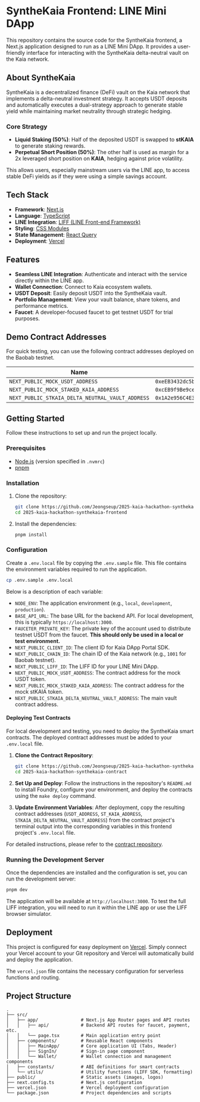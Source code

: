 # SyntheKaia Frontend: LINE Mini DApp

This repository contains the source code for the SyntheKaia frontend, a Next.js application designed to run as a LINE Mini DApp. It provides a user-friendly interface for interacting with the SyntheKaia delta-neutral vault on the Kaia network.

## About SyntheKaia

SyntheKaia is a decentralized finance (DeFi) vault on the Kaia network that implements a delta-neutral investment strategy. It accepts USDT deposits and automatically executes a dual-strategy approach to generate stable yield while maintaining market neutrality through strategic hedging.

### Core Strategy
- **Liquid Staking (50%)**: Half of the deposited USDT is swapped to **stKAIA** to generate staking rewards.
- **Perpetual Short Position (50%)**: The other half is used as margin for a 2x leveraged short position on **KAIA**, hedging against price volatility.

This allows users, especially mainstream users via the LINE app, to access stable DeFi yields as if they were using a simple savings account.

## Tech Stack

- **Framework**: [Next.js](https://nextjs.org/)
- **Language**: [TypeScript](https://www.typescriptlang.org/)
- **LINE Integration**: [LIFF (LINE Front-end Framework)](https://developers.line.biz/en/docs/liff/)
- **Styling**: [CSS Modules](https://github.com/css-modules/css-modules)
- **State Management**: [React Query](https://tanstack.com/query/latest)
- **Deployment**: [Vercel](https://vercel.com/)

## Features

- **Seamless LINE Integration**: Authenticate and interact with the service directly within the LINE app.
- **Wallet Connection**: Connect to Kaia ecosystem wallets.
- **USDT Deposit**: Easily deposit USDT into the SyntheKaia vault.
- **Portfolio Management**: View your vault balance, share tokens, and performance metrics.
- **Faucet**: A developer-focused faucet to get testnet USDT for trial purposes.

## Demo Contract Addresses

For quick testing, you can use the following contract addresses deployed on the Baobab testnet.

| Name                                              | Address                                    |
| ------------------------------------------------- | ------------------------------------------ |
| `NEXT_PUBLIC_MOCK_USDT_ADDRESS`                   | `0xeEB3432dc5bB3b6a774b97a125A498Cb528A640b` |
| `NEXT_PUBLIC_MOCK_STAKED_KAIA_ADDRESS`            | `0xcEB9f9Be9ceE2704b4999fA512031125bC15F7ff` |
| `NEXT_PUBLIC_STKAIA_DELTA_NEUTRAL_VAULT_ADDRESS`  | `0x1A2e956C4E342708688b878f07b469680487a3Ba` |

## Getting Started

Follow these instructions to set up and run the project locally.

### Prerequisites

- [Node.js](https://nodejs.org/en) (version specified in `.nvmrc`)
- [pnpm](https://pnpm.io/installation)

### Installation

1.  Clone the repository:
    ```bash
    git clone https://github.com/Jeongseup/2025-kaia-hackathon-synthekaia-frontend.git
    cd 2025-kaia-hackathon-synthekaia-frontend
    ```

2.  Install the dependencies:
    ```bash
    pnpm install
    ```

### Configuration

Create a `.env.local` file by copying the `.env.sample` file. This file contains the environment variables required to run the application.

```bash
cp .env.sample .env.local
```

Below is a description of each variable:

-   `NODE_ENV`: The application environment (e.g., `local`, `development`, `production`).
-   `BASE_API_URL`: The base URL for the backend API. For local development, this is typically `https://localhost:3000`.
-   `FAUCETER_PRIVATE_KEY`: The private key of the account used to distribute testnet USDT from the faucet. **This should only be used in a local or test environment.**
-   `NEXT_PUBLIC_CLIENT_ID`: The client ID for Kaia DApp Portal SDK.
-   `NEXT_PUBLIC_CHAIN_ID`: The chain ID of the Kaia network (e.g., `1001` for Baobab testnet).
-   `NEXT_PUBLIC_LIFF_ID`: The LIFF ID for your LINE Mini DApp.
-   `NEXT_PUBLIC_MOCK_USDT_ADDRESS`: The contract address for the mock USDT token.
-   `NEXT_PUBLIC_MOCK_STAKED_KAIA_ADDRESS`: The contract address for the mock stKAIA token.
-   `NEXT_PUBLIC_STKAIA_DELTA_NEUTRAL_VAULT_ADDRESS`: The main vault contract address.

#### Deploying Test Contracts

For local development and testing, you need to deploy the SyntheKaia smart contracts. The deployed contract addresses must be added to your `.env.local` file.

1.  **Clone the Contract Repository**:
    ```bash
    git clone https://github.com/Jeongseup/2025-kaia-hackathon-synthekaia-contract.git
    cd 2025-kaia-hackathon-synthekaia-contract
    ```

2.  **Set Up and Deploy**:
    Follow the instructions in the repository's `README.md` to install Foundry, configure your environment, and deploy the contracts using the `make deploy` command.

3.  **Update Environment Variables**:
    After deployment, copy the resulting contract addresses (`USDT_ADDRESS`, `ST_KAIA_ADDRESS`, `STKAIA_DELTA_NEUTRAL_VAULT_ADDRESS`) from the contract project's terminal output into the corresponding variables in this frontend project's `.env.local` file.

For detailed instructions, please refer to the [contract repository](https://github.com/Jeongseup/2025-kaia-hackathon-synthekaia-contract).

### Running the Development Server

Once the dependencies are installed and the configuration is set, you can run the development server:

```bash
pnpm dev
```

The application will be available at `http://localhost:3000`. To test the full LIFF integration, you will need to run it within the LINE app or use the LIFF browser simulator.

## Deployment

This project is configured for easy deployment on [Vercel](https://vercel.com/). Simply connect your Vercel account to your Git repository and Vercel will automatically build and deploy the application.

The `vercel.json` file contains the necessary configuration for serverless functions and routing.

## Project Structure

```
.
├── src/
│   ├── app/                # Next.js App Router pages and API routes
│   │   ├── api/            # Backend API routes for faucet, payment, etc.
│   │   └── page.tsx        # Main application entry point
│   ├── components/         # Reusable React components
│   │   ├── MainApp/        # Core application UI (Tabs, Header)
│   │   ├── SignIn/         # Sign-in page component
│   │   └── Wallet/         # Wallet connection and management components
│   ├── constants/          # ABI definitions for smart contracts
│   └── utils/              # Utility functions (LIFF SDK, formatting)
├── public/                 # Static assets (images, logos)
├── next.config.ts          # Next.js configuration
├── vercel.json             # Vercel deployment configuration
└── package.json            # Project dependencies and scripts
```
